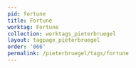 ```yaml
---
pid: fortune
title: Fortune
worktag: Fortune
collection: worktags_pieterbruegel
layout: tagpage_pieterbruegel
order: '066'
permalink: /pieterbruegel/tags/fortune
---
```

